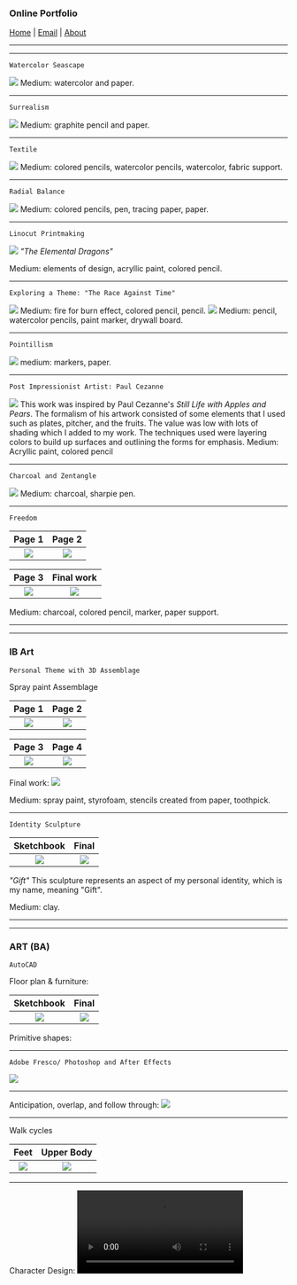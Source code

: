### Online Portfolio
[Home](https://hibah-ali.github.io/)    |   [Email](mailto:hibahalei@gmail.com)   |   [About]()

<hr>
<hr>

```
Watercolor Seascape
```
![](IMG_2123.jpg)
Medium: watercolor and paper.
<hr>

```
Surrealism
```
![](IMG_2146.jpg)
Medium: graphite pencil and paper.
<hr>

```
Textile
```
![](IMG_1972.jpg)
Medium: colored pencils, watercolor pencils, watercolor, fabric support.

<hr>

```
Radial Balance
```
![](IMG_2126.jpg)
Medium: colored pencils, pen, tracing paper, paper.
<hr>

```
Linocut Printmaking
```
![](IMG_2071.jpg)
_"The Elemental Dragons"_

Medium: elements of design, acryllic paint, colored pencil.

<hr>

```
Exploring a Theme: "The Race Against Time"
```
![](IMG_2084.jpg)
Medium: fire for burn effect, colored pencil, pencil.
![](IMG_2067.jpg)
Medium: pencil, watercolor pencils, paint marker, drywall board.

<hr>

```
Pointillism
```
![](IMG_2069.jpg)
medium: markers, paper.
<hr>

```
Post Impressionist Artist: Paul Cezanne
```
![](IMG_2070.jpg)
This work was inspired by Paul Cezanne's _Still Life with Apples and Pears_. The formalism of his artwork consisted of some elements that I used such as plates, pitcher, and the fruits. The value was low with lots of shading which I added to my work. The techniques used were layering colors to build up surfaces and outlining the forms for emphasis.
Medium: Acryllic paint, colored pencil

<hr>

```
Charcoal and Zentangle
```
![](IMG_2124.jpg)
Medium: charcoal, sharpie pen.
<hr>

```
Freedom
```

Page 1                     |  Page 2                  | 
:-------------------------:|:-------------------------:
![](IMG_2182.jpg)          |  ![](IMG_2184.jpg)       |  

|Page 3                    |  Final work
:-------------------------:|:-------------------------:
|![](IMG_2185.jpg)         | ![](IMG_2190.jpg)

Medium: charcoal, colored pencil, marker, paper support.

<hr>
<hr>

### IB Art
```
Personal Theme with 3D Assemblage
```
Spray paint Assemblage


Page 1                     |  Page 2                  |
:-------------------------:|:-------------------------:
![](IMG_2178.jpg)          |  ![](IMG_2179.jpg)       |


|Page 3                    |  Page 4
:-------------------------:|:-------------------------:
|![](IMG_2180.jpg)         | ![](IMG_2187.jpg)


Final work:
![](IMG_2110.jpg)

Medium: spray paint, styrofoam, stencils created from paper, toothpick.

<hr>

```
Identity Sculpture
```

Sketchbook                 |  Final                 |
:-------------------------:|:-------------------------:
![](IMG_2181.jpg)         |  ![](IMG_2189.jpg)       |


_"Gift"_
This sculpture represents an aspect of my personal identity, which is my name, meaning "Gift".

Medium: clay. 

<hr>
<hr>

### ART (BA)
```
AutoCAD
```
Floor plan & furniture:

Sketchbook                 |  Final                 |
:-------------------------:|:-------------------------:
![](IMG_2181.jpg)         |  ![](IMG_2189.jpg)       |


Primitive shapes:

<hr>

```
Adobe Fresco/ Photoshop and After Effects
```
![](2_HALI_SquashStretchPose_Sept_17_21.gif)

<hr>

Anticipation, overlap, and follow through:
![](3_HALI_anticipation_followthrough_overlap.gif)

<hr>

Walk cycles

Feet                       |  Upper Body              |
:-------------------------:|:-------------------------:
![](6_HALI.gif)            |  ![](7_Slowin_slowout.gif)|

<hr>

Character Design:
![](8_Timing_and_Secondary_Action.mp4)


